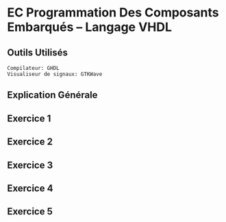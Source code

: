 # EC Programmation Des Composants Embarqués – Langage VHDL

## Outils Utilisés
	Compilateur: GHDL
	Visualiseur de signaux: GTKWave

## Explication Générale

## Exercice 1

## Exercice 2

## Exercice 3

## Exercice 4

## Exercice 5